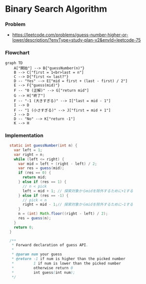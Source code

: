 # Binary Search Algorithm
### Problem
- https://leetcode.com/problems/guess-number-higher-or-lower/description/?envType=study-plan-v2&envId=leetcode-75

### Flowchart
```mermaid
graph TD
    A["開始"] --> B{"guessNumber(n)"}
    B --> C["first = 1<br>last = n"]
    C --> D{"first <= last?"}
    D -- "Yes" --> E["mid = first + (last - first) / 2"]
    E --> F{"guess(mid)"}
    F -- "0 (正解)" --> G["return mid"]
    G --> H["終了"]
    F -- "-1 (大きすぎる)" --> I["last = mid - 1"]
    I --> D
    F -- "1 (小さすぎる)" --> J["first = mid + 1"]
    J --> D
    D -- "No" --> K["return -1"]
    K --> H
```

### Implementation
```java
  static int guessNumber(int n) {
    var left = 1;
    var right = n;
    while (left <= right) {
      var mid = left + (right - left) / 2;
      var res = guess(mid);
      if (res == 0) {
        return mid;
      } else if (res == 1) {
        // n < pick
        left = mid + 1; // 探索対象からmidを除外するために+1する
      } else if (res == -1) {
        // pick < n
        right = mid - 1;// 探索対象からmidを除外するために−1する
      }
      n = (int) Math.floor((right - left) / 2);
      res = guess(n);
    }
    return 0;
  }

  /**
   * Forward declaration of guess API.
   * 
   * @param num your guess
   * @return -1 if num is higher than the picked number
   *         1 if num is lower than the picked number
   *         otherwise return 0
   *         int guess(int num);
   */
```